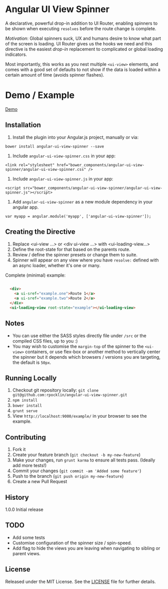 # Angular UI View Spinner

A declarative, powerful drop-in addition to UI Router, enabling spinners to be shown when executing `resolves` before
the route change is complete.

*Motivation*: Global spinners suck, UX and humans desire to know what part of the screen is loading.  UI Router gives
us the hooks we need and this directive is the easiest *drop-in* replacement to complicated or global loading indicators.

Most importantly, this works as you nest multiple `<ui-view>` elements, and comes with a good set of defaults to
not show if the data is loaded within a certain amount of time (avoids spinner flashes).


# Demo / Example

[Demo](http://rpocklin.github.io/angular-ui-view-spinner/example/index.html)


## Installation

1. Install the plugin into your Angular.js project, manually or via:

  `bower install angular-ui-view-spinner --save`

1. Include `angular-ui-view-spinner.css` in your app:

  `<link rel="stylesheet" href="bower_components/angular-ui-view-spinner/angular-ui-view-spinner.css" />`

1. Include `angular-ui-view-spinner.js` in your app:

  `<script src="bower_components/angular-ui-view-spinner/angular-ui-view-spinner.js"></script>`

1. Add `angular-ui-view-spinner` as a new module dependency in your angular app.

  `var myapp = angular.module('myapp', ['angular-ui-view-spinner']);`

## Creating the Directive

1. Replace <ui-view ...> or <div ui-view ...> with <ui-loading-view...>
1. Define the root-state for that <ui-loading-view> based on the parents route.
1. Review / define the spinner presets or change them to suite.
1. Spinner will appear on any view where you have `resolve:` defined with an async loader, whether it's one or many.

Complete (minimal) example:

```html
  
  <div>
    <a ui-sref="example.one">Route 1</a>
    <a ui-sref="example.two">Route 2</a>
  </div>
  <ui-loading-view root-state="example"></ui-loading-view>
```


## Notes

- You can use either the SASS styles directly file under `/src` or the compiled CSS files, up to you :)
- You may wish to customise the `margin-top` of the spinner to the `<ui-view>` containers,
  or use flex-box or another method to vertically center the spinner but it depends which browsers / versions you are 
  targeting, the default is `50px`.

## Running Locally

1. Checkout git repository locally: `git clone git@github.com:rpocklin/angular-ui-view-spinner.git`
1. `npm install`
1. `bower install`
1. `grunt serve`
1. View `http://localhost:9000/example/` in your browser to see the example.


## Contributing

1. Fork it
2. Create your feature branch (`git checkout -b my-new-feature`)
3. Make your changes, run `grunt karma` to ensure all tests pass.  (Ideally add more tests!)
3. Commit your changes (`git commit -am 'Added some feature'`)
4. Push to the branch (`git push origin my-new-feature`)
5. Create a new Pull Request


## History

1.0.0 Initial release

## TODO

- Add some tests
- Customise configuration of the spinner size / spin-speed.
- Add flag to hide the views you are leaving when navigating to sibling or parent views.

## License

Released under the MIT License. See the [LICENSE][license] file for further details.

[license]: https://github.com/rpocklin/angular-ui-view-spinner/blob/master/LICENSE
